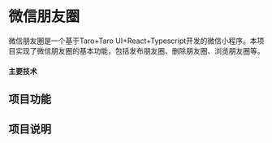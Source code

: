 # 微信朋友圈
微信朋友圈是一个基于Taro+Taro UI+React+Typescript开发的微信小程序。本项目实现了微信朋友圈的基本功能，包括发布朋友圈、删除朋友圈、浏览朋友圈等。



#### 主要技术



## 项目功能



## 项目说明